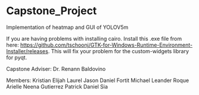 # Capstone_Project
Implementation of heatmap and GUI of YOLOV5m

If you are having problems with installing cairo.
Install this .exe file from here: https://github.com/tschoonj/GTK-for-Windows-Runtime-Environment-Installer/releases.
This will fix your problem for the custom-widgets library for pyqt.

Capstone Adviser:
Dr. Renann Baldovino

Members:
Kristian Elijah Laurel
Jason Daniel Fortit
Michael Leander Roque
Arielle Neena Gutierrez
Patrick Daniel Sia
